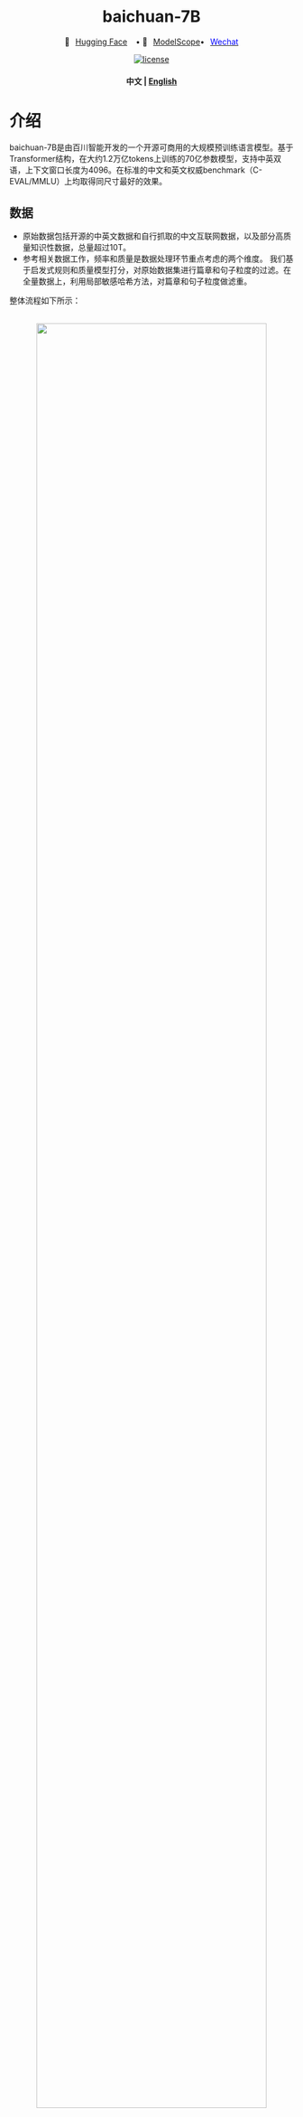 <div align="center">
      <h1> baichuan-7B </h1>
<p align="center" style="display: flex; flex-direction: row; justify-content: center; align-items: center">
      🤗 
      <a href="https://huggingface.co/baichuan-inc/baichuan-7B" target="_blank" style="margin-right: 15px; margin-left: 10px">Hugging Face</a> • 
        🤖
      <a href="https://modelscope.cn/organization/baichuan-inc" target="_blank" style="margin-left: 10px">ModelScope</a > •
        <a href="https://github.com/baichuan-inc/baichuan-7B/blob/main/media/WechatIMG24.jpeg?raw=true" target="_blank" rel="noopener noreferrer" style="display: inline-block; margin-left: 10px">
      <span style="color: blue;">Wechat</span>
    </a>
    </p>


[![license](https://img.shields.io/github/license/modelscope/modelscope.svg)](https://github.com/baichuan-inc/baichuan-7B/blob/main/LICENSE)
<h4 align="center">
    <p>
        <b>中文</b> |
        <a href="https://github.com/baichuan-inc/baichuan-7B/blob/main/README_EN.md">English</a>
    <p>
</h4>


</div>

# 介绍

baichuan-7B是由百川智能开发的一个开源可商用的大规模预训练语言模型。基于Transformer结构，在大约1.2万亿tokens上训练的70亿参数模型，支持中英双语，上下文窗口长度为4096。在标准的中文和英文权威benchmark（C-EVAL/MMLU）上均取得同尺寸最好的效果。

## 数据

* 原始数据包括开源的中英文数据和自行抓取的中文互联网数据，以及部分高质量知识性数据，总量超过10T。
* 参考相关数据工作，频率和质量是数据处理环节重点考虑的两个维度。 我们基于启发式规则和质量模型打分，对原始数据集进行篇章和句子粒度的过滤。在全量数据上，利用局部敏感哈希方法，对篇章和句子粒度做滤重。

整体流程如下所示：
<p align="center">
    <br>
    <img src="media/data_process.png" width="90%"/>
    <br>
</p>

* 经过不断的调整和多轮测试，最终确认了一个在下游任务上表现最好的中英文配比。
* 我们使用了一个基于自动学习的数据权重策略，对不同类别的数据进行配比。

## 分词
我们参考学术界方案使用SentencePiece中的byte pair encoding (BPE)作为分词算法，并且进行了以下的优化
1. 目前大部分开源模型主要基于英文优化，因此对中文语料存在效率较低的问题。我们使用2000万条以中英为主的多语言语料训练分词模型，显著提升对于中文的压缩率
2. 对于数学领域，我们参考了LLaMA和Galactica中的方案，对数字的每一位单独分开，避免出现数字不一致的问题，对于提升数学能力有重要帮助
3. 对于罕见字词（如特殊符号等），支持UTF-8-characters的byte编码，因此做到未知字词的全覆盖。 
4. 我们分析了不同分词器对语料的压缩率，如下表，可见我们的分词器明显优于LLaMA, Falcon等开源模型，并且对比其他中文分词器在压缩率相当的情况下，训练和推理效率更高。

| Model         | baichuan-7B | LLaMA | Falcon | MPT-7B | ChatGLM | moss-moon-003 |
|---------------|-------------|-------|--------|--------|---------|---------------|
| Compress Rate | 0.737       | 1.312 | 1.049  | 1.206  | 0.631   | 0.659         |
| Vocab Size    | 64000       | 32000 | 65024  | 50254  | 130344  | 106029        |

## 模型结构
整体模型基于标准的Transformer结构，我们采用了和LLaMA一样的模型设计
* 位置编码：[rotary-embedding](https://arxiv.org/abs/2104.09864) 是现阶段被大多模型采用的位置编码方案，具有更好的外延效果。虽然训练过程中最大长度为4096，但是实际测试中模型可以很好的扩展到5000个tokens上，如下图：
   <p align="center">
    <br>
    <img src="media/long-context-ppl.png" width="90%"/>
    <br>
     </p>
* 激活层：SwiGLU,Feedforward变化为(8/3)倍的隐含层大小，即11008
* Layer-Normalization: 基于[RMSNorm](https://arxiv.org/abs/1910.07467) 的Pre-Normalization

## 训练稳定性和吞吐
我们在原本的LLaMA框架上进行诸多修改以提升训练时的吞吐，具体包括：
1. 算子优化技术：采用更高效算子，如Flash-attention，NVIDIA apex的RMSNorm等。 
2. 算子切分技术：将部分计算算子进行切分，减小内存峰值。 
3. 混合精度技术：降低在不损失模型精度的情况下加速计算过程。 
4. 训练容灾技术：训练平台和训练框架联合优化，IaaS+PaaS实现分钟级的故障定位和任务恢复。 
5. 通信优化技术，具体包括： 
   1. 采用拓扑感知的集合通信算法，避免网络拥塞问题，提高通信效率。 
   2. 根据卡数自适应设置bucket size，提高带宽利用率。 
   3. 根据模型和集群环境，调优通信原语的触发时机，从而将计算和通信重叠。

基于上述的几个优化技术，我们在千卡A800机器上达到了7B模型182Tflops的吞吐，GPU峰值算力利用率高达58.3% 。
   

最终的loss如下图：
<p align="center">
    <br>
    <img src="media/7b.loss.png" width="90%"/>
    <br>
</p>

# 公开benchmark榜单

## 中文评测
### C-Eval
[CEval数据集](https://cevalbenchmark.com/index.html)是一个全面的中文基础模型评测数据集，涵盖了52个学科和四个难度的级别。我们使用该数据集的dev集作为few-shot的来源，在test集上进行了5-shot测试。

先修改evaluate_zh.py中的OPENMODEL_PATH和CEVAL_DATA_PATH两个值，分别是模型（文件夹）存放的路径和CEval数据集的路径。再执行下面的脚本。

```shell
shot=5  # few-shot
gpu=0  # 显卡id
split=test  # 评估测试集
model_id=baichuan-7b   # 待评估的模型
task=ceval  # 任务名称：ceval
echo gpu_idx-${gpu}-${model_id}_${task}_${split}_${shot}-shot
nohup python  evaluate_zh.py --gpu_idx ${gpu} --model_id ${model_id} --task ${task} --shot ${shot} --split ${split} --show_detail  > ${model_id}_${task}_${split}_${shot}-shot_record.txt 2>&1 &
```

### 结果

| Model 5-shot                | Average | Avg(Hard) | STEM | Social Sciences | Humanities | Others |
|-----------------------------|---------|-----------|------|-----------------|------------|--------|
| GPT-4                       | 68.7    | 54.9      | 67.1 | 77.6            | 64.5       | 67.8   |
| ChatGPT                     | 54.4    | 41.4      | 52.9 | 61.8            | 50.9       | 53.6   |
| Claude-v1.3                 | 54.2    | 39.0      | 51.9 | 61.7            | 52.1       | 53.7   |
| Claude-instant-v1.0         | 45.9    | 35.5      | 43.1 | 53.8            | 44.2       | 45.4   |
| moss-moon-003-base (16B)    | 27.4    | 24.5      | 27.0 | 29.1            | 27.2       | 26.9   |
| Ziya-LLaMA-13B-pretrain     | 30.2    | 22.7      | 27.7 | 34.4            | 32.0       | 28.9   |
| LLaMA-7B-hf                 | 27.1    | 25.9      | 27.1 | 26.8            | 27.9       | 26.3   |
| ChatGLM-6B                  | 34.5    | 23.1      | 30.4 | 39.6            | 37.4       | 34.5   |
| Falcon-7B                   | 25.8    | 24.3      | 25.8 | 26.0            | 25.8       | 25.6   |
| Open-LLaMA-v2-pretrain (7B) | 24.0    | 22.5      | 23.1 | 25.3            | 25.2       | 23.2   |
| TigerBot-7B-base            | 25.7    | 27.0      | 27.3 | 24.7            | 23.4       | 26.1   |
| Aquila-7B<sup>*</sup>       | 25.5    | 25.2      | 25.6 | 24.6            | 25.2       | 26.6   |
| BLOOM-7B                    | 22.8    | 20.2      | 21.8 | 23.3            | 23.9       | 23.3   |
| BLOOMZ-7B                   | 35.7    | 25.8      | 31.3 | 43.5            | 36.6       | 35.6   |
| **baichuan-7B**             | 42.8    | 31.5      | 38.2 | 52.0            | 46.2       | 39.3   |


### Gaokao
[Gaokao](https://github.com/ExpressAI/AI-Gaokao) 是一个以中国高考题作为评测大语言模型能力的数据集，用以评估模型的语言能力和逻辑推理能力。
我们只保留了其中的单项选择题，随机划分后对所有模型进行统一5-shot测试。

### 结果
以下是测试的结果。

| Model            | Average |
|-------------------------|-----------------|
| Open-LLaMA-v2-pretrain  | 21.41           |
| Ziya-LLaMA-13B-pretrain | 23.17           |
| Falcon-7B               | 23.98           |
| TigerBot-7B-base        | 25.94           |
| LLaMA-7B                | 27.81           |
| ChatGLM-6B              | 21.41           |
| BLOOM-7B                | 26.96           |
| BLOOMZ-7B               | 28.72           |
| Aquila-7B<sup>*</sup>               | 24.39           |
| **baichuan-7B**        | **36.24**           |


### AGIEval
[AGIEval](https://github.com/microsoft/AGIEval) 旨在评估模型的认知和解决问题相关的任务中的一般能力。
我们只保留了其中的四选一单项选择题，随机划分后对所有模型进行了统一5-shot测试。

### 结果

| Model            | Average |
|-------------------------|-----------------|
| Open-LLaMA-v2-pretrain  | 23.49           |
| Ziya-LLaMA-13B-pretrain | 27.64           |
| Falcon-7B               | 27.18           |
| TigerBot-7B-base        | 25.19           |
| LLaMA-7B                | 28.17           |
| ChatGLM-6B              | 23.49           |
| BLOOM-7B                | 26.55           |
| BLOOMZ-7B               | 30.27           |
| Aquila-7B<sup>*</sup>               | 25.58           |
| **baichuan-7B**        | **34.44**           |

<sup>*</sup>其中Aquila模型来源于智源官方网站(https://model.baai.ac.cn/model-detail/100098) 仅做参考

## 英文榜单
除了中文之外，我们也测试了模型在英文上的效果，[MMLU](https://arxiv.org/abs/2009.03300) 是包含57个多选任务的英文评测数据集，涵盖了初等数学、美国历史、计算机科学、法律等，难度覆盖高中水平到专家水平，是目前主流的LLM评测数据集。

我们采用了[开源](https://github.com/hendrycks/test) 的评测方案，最终5-shot结果如下所示：

### 结果

| Model                                  | Humanities | Social Sciences | STEM | Other | Average |
|----------------------------------------|-----------:|:---------------:|:----:|:-----:|:-------:|
| LLaMA-7B<sup>2</sup>                   |       34.0 |      38.3       | 30.5 | 38.1  |  35.1   |
| Falcon-7B<sup>1</sup>                  |          - |        -        |  -   |   -   |  35.0   |
| mpt-7B<sup>1</sup>                     |          - |        -        |  -   |   -   |  35.6   |
| ChatGLM-6B<sup>0</sup>                 |       35.4 |      41.0       | 31.3 | 40.5  |  36.9   |
| BLOOM-7B<sup>0</sup>                   |       25.0 |      24.4       | 26.5 | 26.4  |  25.5   |
| BLOOMZ-7B<sup>0</sup>                  |       31.3 |      42.1       | 34.4 | 39.0  |  36.1   |
| moss-moon-003-base (16B)<sup>0</sup>   |       24.2 |      22.8       | 22.4 | 24.4  |  23.6   |
| moss-moon-003-sft (16B)<sup>0</sup>    |       30.5 |      33.8       | 29.3 | 34.4  |  31.9   |
| **baichuan-7B<sup>0</sup>**            |       **38.4** |  **48.9**     | **35.6** | **48.1**  |  **42.3**   |

### 上标说明：

    0:重新复现
    1:https://huggingface.co/spaces/HuggingFaceH4/open_llm_leaderboard
    2:https://paperswithcode.com/sota/multi-task-language-understanding-on-mmlu

### 复现方法
```shell
git clone https://github.com/hendrycks/test
cd test
wget https://people.eecs.berkeley.edu/~hendrycks/data.tar
tar xf data
mkdir results
cp evaluate_mmlu.py .
python evaluation/evaluate_mmlu.py -m /path/to/baichuan-7b

```

其中在MMLU上57个任务的具体细指标如下图：
<p align="center">
    <br>
    <img src="media/MMLU-57-tasks.png" width="90%"/>
    <br>
</p>

其中各个学科的指标如下图：
<p align="center">
    <br>
    <img src="media/MMLU 21 Subjects.png" width="90%"/>
    <br>
</p>

# 推理方法

推理代码已经在[官方Huggingface库](https://huggingface.co/baichuan-inc/baichuan-7B) 

```python
from transformers import AutoModelForCausalLM, AutoTokenizer

tokenizer = AutoTokenizer.from_pretrained("baichuan-inc/baichuan-7B", trust_remote_code=True)
model = AutoModelForCausalLM.from_pretrained("baichuan-inc/baichuan-7B", device_map="auto", trust_remote_code=True)
inputs = tokenizer('登鹳雀楼->王之涣\n夜雨寄北->\n', return_tensors='pt')
inputs = inputs.to('cuda:0')
pred = model.generate(**inputs, max_new_tokens=512, do_sample=True)
print(tokenizer.decode(pred.cpu()[0], skip_special_tokens=True))

```
# 训练方法
## 安装依赖
```shell
pip install -r requirements.txt
```
## 准备数据
用户将训练语料按总rank数的倍数均匀切分成多个UTF-8文本文件，放置在语料目录（默认为 `data_dir` ）下。各个rank进程将会读取语料目录下的不同文件，全部加载到内存后，开始后续训练过程。以上是简化的示范流程，建议用户在正式训练任务中，根据需求调整数据生产逻辑。

## 下载tokenizer模型
下载tokenizer模型文件 [tokenizer.model](https://huggingface.co/baichuan-inc/baichuan-7B/blob/main/tokenizer.model) ，放置在项目目录下。
   
## 配置DeepSpeed
本示范代码采用DeepSpeed框架进行训练。用户需根据集群情况，修改 `config/hostfile` ，如果是多机多卡，需要修改ssh中各个节点的IP配置。具体可以参见DeepSpeed[官方说明](https://www.deepspeed.ai/) 。

## 执行训练
```python
scripts/train.sh
```

# 协议
对本仓库源码的使用遵循开源许可协议 [Apache 2.0](https://github.com/baichuan-inc/baichuan-7B/blob/main/LICENSE)。

baichuan-7B支持商用。如果将baichuan-7B 模型或其衍生品用作商业用途，请您按照如下方式联系许可方，以进行登记并向许可方申请书面授权：联系邮箱：opensource@baichuan-inc.com， 具体许可协议可见[《baichuan-7B 模型许可协议》](https://huggingface.co/baichuan-inc/baichuan-7B/resolve/main/Baichuan-7B%20%E6%A8%A1%E5%9E%8B%E8%AE%B8%E5%8F%AF%E5%8D%8F%E8%AE%AE.pdf)。
